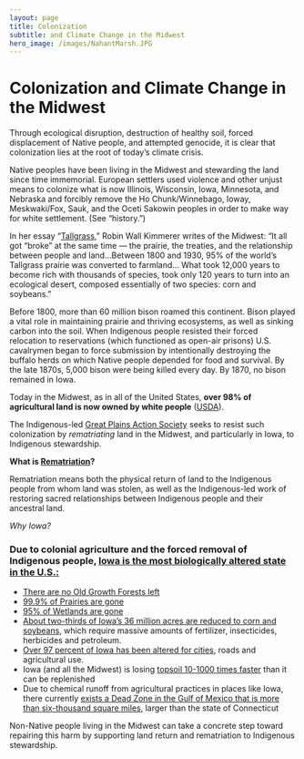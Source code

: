 ```yaml
---
layout: page
title: Colonization
subtitle: and Climate Change in the Midwest
hero_image: /images/NahantMarsh.JPG
---
```


# Colonization and Climate Change in the Midwest 

Through ecological disruption, destruction of healthy soil, forced displacement of Native people, and attempted genocide, it is clear that colonization lies at the root of today’s climate crisis. 

Native peoples have been living in the Midwest and stewarding the land since time immemorial. European settlers used violence and other unjust means to colonize what is now Illinois, Wisconsin, Iowa, Minnesota, and Nebraska and forcibly remove the Ho Chunk/Winnebago, Ioway, Meskwaki/Fox, Sauk, and the Oceti Sakowin peoples in order to make way for white settlement. (See “history.”) 

In her essay “[Tallgrass][TG],” Robin Wall Kimmerer writes of the Midwest: “It all got “broke” at the same time — the prairie, the treaties, and the relationship between people and land…Between 1800 and 1930, 95% of the world’s Tallgrass prairie was converted to farmland… What took 12,000 years to become rich with thousands of species, took only 120 years to turn into an ecological desert, composed essentially of two species: corn and soybeans.”

Before 1800, more than 60 million bison roamed this continent. Bison played a vital role in maintaining prairie and thriving ecosystems, as well as sinking carbon into the soil. When Indigenous people resisted their forced relocation to reservations (which functioned as open-air prisons) U.S. cavalrymen began to force submission by intentionally destroying the buffalo herds on which Native people depended for food and survival. By the late 1870s, 5,000 bison were being killed every day. By 1870, no bison remained in Iowa. 

Today in the Midwest, as in all of the United States, **over 98% of agricultural land is now owned by white people** ([USDA][US]).

The Indigenous-led [Great Plains Action Society][GPAS] seeks to resist such colonization by *rematriating* land in the Midwest, and particularly in Iowa, to Indigenous stewardship. 

**What is [Rematriation][REMAT]?**

Rematriation means both the physical return of land to the Indigenous people from whom land was stolen, as well as the Indigenous-led work of restoring sacred relationships between Indigenous people and their ancestral land. 


*Why Iowa?*

### Due to colonial agriculture and the forced removal of Indigenous people, <ins>[Iowa is the most biologically altered state in the U.S.:][IOWA]</ins>

- [There are no Old Growth Forests left][OG]
- [99.9% of Prairies are gone][99]
- [95% of Wetlands are gone][95]
- [About two-thirds of Iowa’s 36 million acres are reduced to corn and soybeans][CS], which require massive amounts of fertilizer, insecticides, herbicides and petroleum.
- [Over 97 percent of Iowa has been altered for cities][CITY], roads and agricultural use.
- Iowa (and all the Midwest) is losing [topsoil 10-1000 times faster][TOP] than it can be replenished 
- Due to chemical runoff from agricultural practices in places like Iowa, there currently [exists a Dead Zone in the Gulf of Mexico that is more than six-thousand square miles][DZ], larger than the state of Connecticut

Non-Native people living in the Midwest can take a concrete step toward repairing this harm by supporting land return and rematriation to Indigenous stewardship.

[TG]: https://www.littletoller.co.uk/the-clearing/tallgrass-by-robin-wall-kimmerer/
[US]: https://www.ers.usda.gov/webdocs/publications/46984/19353_ra174h_1_.pdf
[GPAS]: https://www.greatplainsaction.org/
[REMAT]: https://sogoreate-landtrust.org/slt_resources/rematriation-resource-guide/
[IOWA]: https://www.amestrib.com/story/opinion/columns/2013/12/27/mark-edwards-iowa-is-america/27294171007/
[OG]: https://scholarworks.uni.edu/cgi/viewcontent.cgi?article=1327&context=jias#:~:text=By%20this%20defi%2D%20nition%2C%20Iowa,in%20state%20parks%20and%20preserves.
[99]: https://indiancreeknaturecenter.org/iowas-water-needs-you/
[95]: https://naturalresources.extension.iastate.edu/wetlands
[CS]: https://www.thegazette.com/guest-columnists/reimagine-iowas-ecosystem/#:~:text=Iowa%20is%20now%20known%20as,%2C%20insecticides%2C%20herbicides%20and%20petroleum.
[CITY]: https://www.thegazette.com/guest-columnists/reimagine-iowas-ecosystem/#:~:text=Iowa%20is%20now%20known%20as,%2C%20insecticides%2C%20herbicides%20and%20petroleum.
[TOP]: https://www.umass.edu/news/article/soil-midwestern-us-eroding-10-1000-times-faster-it-forms-study-finds
[DZ]: https://oceantoday.noaa.gov/deadzonegulf-2021/
